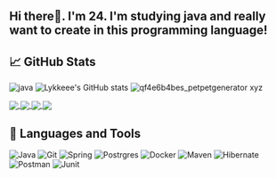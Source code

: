 ## Hi there👋. I'm 24. I'm studying java and really want to create in this programming language!

## &#x1f4c8; GitHub Stats
![java](https://github.com/lykkeee/lykkeee/assets/116738751/1e5c8e91-6878-481e-9517-c05ea9185bd9) ![Lykkeee's GitHub stats](https://github-readme-stats.vercel.app/api?username=lykkeee&show_icons=true&hide=stars&theme=merko) ![qf4e6b4bes_petpetgenerator xyz](https://github.com/lykkeee/lykkeee/assets/116738751/809c9031-6e31-4c4b-a2a0-a0534ef21020)


<a href="https://github.com/lykkeee/java-explore-with-me" target="_blank">
  <img align="center" src="https://github-readme-stats.vercel.app/api/pin/?username=lykkeee&repo=java-explore-with-me&theme=merko" />
</a>
<a href="https://github.com/lykkeee/java-shareit" target="_blank">
 <img align="center" src="https://github-readme-stats.vercel.app/api/pin/?username=lykkeee&repo=java-shareit&theme=merko" />
</a>
<a href="https://github.com/lykkeee/java-filmorate" target="_blank">
 <img align="center" src="https://github-readme-stats.vercel.app/api/pin/?username=lykkeee&repo=java-filmorate&theme=merko" />
</a>
<a href="https://github.com/lykkeee/SpringBoredomHelperBot" target="_blank">
 <img align="center" src="https://github-readme-stats.vercel.app/api/pin/?username=lykkeee&repo=SpringBoredomHelperBot&theme=merko" />
</a>

## :hammer: Languages and Tools
![Java](https://img.shields.io/badge/-Java-2EA5F7?style=for-the-badge&logo=&logoColor=)
![Git](https://img.shields.io/badge/-Git-E94F31?style=for-the-badge&logo=Git&logoColor=FFFFFF)
![Spring](https://img.shields.io/badge/-Spring-32AE2E?style=for-the-badge&logo=Spring&logoColor=FFFFFF)
![Postrgres](https://img.shields.io/badge/-PostgreSQL-2D5E8B?style=for-the-badge&logo=PostgreSQL&logoColor=FFFFFF)
![Docker](https://img.shields.io/badge/-Docker-1D91B4?style=for-the-badge&logo=Docker&logoColor=FFFFFF)
![Maven](https://img.shields.io/badge/-Maven-B82049?style=for-the-badge&logo=ApacheMaven&logoColor=F69923)
![Hibernate](https://img.shields.io/badge/-Hibernate-BBAF7A?style=for-the-badge&logo=Hibernate&logoColor=58656A)
![Postman](https://img.shields.io/badge/-Postman-FB6C34?style=for-the-badge&logo=Postman&logoColor=FFFFFF)
![Junit](https://img.shields.io/badge/-Junit-25A162?style=for-the-badge&logo=JUnit5&logoColor=FFFFFF)
